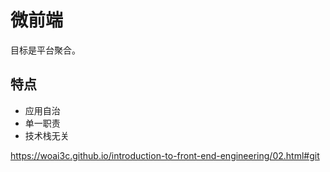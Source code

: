 # 微前端

目标是平台聚合。

## 特点

- 应用自治
- 单一职责
- 技术栈无关

https://woai3c.github.io/introduction-to-front-end-engineering/02.html#git

